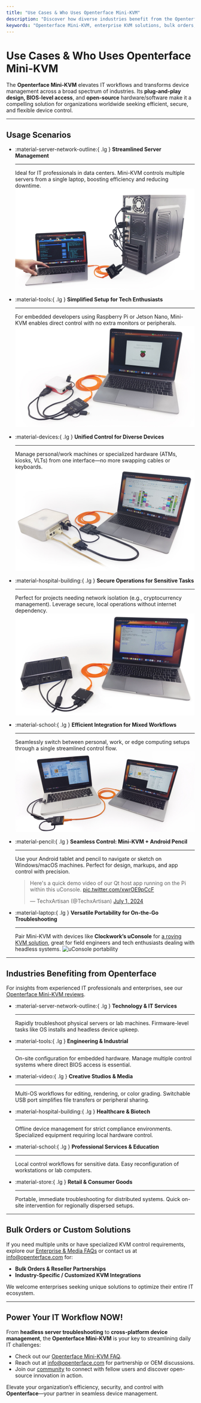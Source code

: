 ```yaml
---
title: "Use Cases & Who Uses Openterface Mini-KVM"
description: "Discover how diverse industries benefit from the Openterface Mini-KVM to streamline IT workflows, enable BIOS-level access, and boost operational efficiency. Also explore a variety of usage scenarios such as server management, Raspberry Pi setup, secure operations, Android pencil control, and field troubleshooting with uConsole."
keywords: "Openterface Mini-KVM, enterprise KVM solutions, bulk orders, open-source hardware, BIOS-level access, headless device management, secure IT operations, cross-platform control, engineering, creative studios, manufacturing, healthcare IT, server management, Raspberry Pi setup, Android pencil control, uConsole integration, tech troubleshooting, cryptocurrency security, workflow integration"
---
```


# Use Cases & Who Uses Openterface Mini-KVM

The **Openterface Mini-KVM** elevates IT workflows and transforms device management across a broad spectrum of industries. Its **plug-and-play design, BIOS-level access**, and **open-source** hardware/software make it a compelling solution for organizations worldwide seeking efficient, secure, and flexible device control.

---

## Usage Scenarios

<div class="grid cards" markdown>

-   :material-server-network-outline:{ .lg } __Streamlined Server Management__

    ---

    Ideal for IT professionals in data centers. Mini-KVM controls multiple servers from a single laptop, boosting efficiency and reducing downtime.
    <img src="/images/product/use-case-demo-pc-bios-1.jpg" alt="Server management BIOS demo" style="max-width: 100%;"/>

-   :material-tools:{ .lg } __Simplified Setup for Tech Enthusiasts__

    ---

    For embedded developers using Raspberry Pi or Jetson Nano, Mini-KVM enables direct control with no extra monitors or peripherals.
    <img src="/images/product/use-case-demo-respberry-pi.jpg" alt="Raspberry Pi setup demo" style="max-width: 100%;"/>

-   :material-devices:{ .lg } __Unified Control for Diverse Devices__

    ---

    Manage personal/work machines or specialized hardware (ATMs, kiosks, VLTs) from one interface—no more swapping cables or keyboards.
    <img src="/images/product/use-case-demo-macmini2009-3.jpg" alt="Unified control of multiple devices" style="max-width: 100%;"/>

-   :material-hospital-building:{ .lg } __Secure Operations for Sensitive Tasks__

    ---

    Perfect for projects needing network isolation (e.g., cryptocurrency management). Leverage secure, local operations without internet dependency.
    <img src="/images/product/use-case-demo-industrial-pc.webp" alt="Secure operations with industrial PC" style="max-width: 100%;"/>

-   :material-school:{ .lg } __Efficient Integration for Mixed Workflows__

    ---

    Seamlessly switch between personal, work, or edge computing setups through a single streamlined control flow.
    <img src="/images/product/use-case-demo-macbookpro2010.jpg" alt="Mixed workflow integration" style="max-width: 100%;"/>

-   :material-pencil:{ .lg } __Seamless Control: Mini-KVM + Android Pencil__

    ---

    Use your Android tablet and pencil to navigate or sketch on Windows/macOS machines. Perfect for design, markups, and app control with precision.
    <blockquote class="twitter-tweet" data-media-max-width="560"><p lang="en" dir="ltr">Here&#39;s a quick demo video of our Qt host app running on the Pi within this uConsole. <a href="https://t.co/xwrOE9pCcF">pic.twitter.com/xwrOE9pCcF</a></p>&mdash; TechxArtisan (@TechxArtisan) <a href="https://twitter.com/TechxArtisan/status/1872660955768946823?ref_src=twsrc%5Etfw">July 1, 2024</a></blockquote>
    <script async src="https://platform.twitter.com/widgets.js" charset="utf-8"></script>

-   :material-laptop:{ .lg } __Versatile Portability for On-the-Go Troubleshooting__

    ---

    Pair Mini-KVM with devices like **Clockwork’s uConsole** for [a roving KVM solution](https://x.com/TechxArtisan/status/1807824199152722019), great for field engineers and tech enthusiasts dealing with headless systems.
    <img src="https://pbs.twimg.com/media/GRaeGqHa0AA_GMv?format=jpg&name=4096x4096" alt="uConsole portability" width="560" height="560" style="max-width: 100%;"/>

</div>

---

## Industries Benefiting from Openterface

For insights from experienced IT professionals and enterprises, see our [Openterface Mini-KVM reviews](/product/minikvm/reviews/).

<div class="grid cards" markdown>

-   :material-server-network-outline:{ .lg } __Technology & IT Services__

    ---

    Rapidly troubleshoot physical servers or lab machines.
    Firmware-level tasks like OS installs and headless device upkeep.

-   :material-tools:{ .lg } __Engineering & Industrial__

    ---

    On-site configuration for embedded hardware.
    Manage multiple control systems where direct BIOS access is essential.

-   :material-video:{ .lg } __Creative Studios & Media__

    ---

    Multi-OS workflows for editing, rendering, or color grading.
    Switchable USB port simplifies file transfers or peripheral sharing.

-   :material-hospital-building:{ .lg } __Healthcare & Biotech__

    ---

    Offline device management for strict compliance environments.
    Specialized equipment requiring local hardware control.

-   :material-school:{ .lg } __Professional Services & Education__

    ---

    Local control workflows for sensitive data.
    Easy reconfiguration of workstations or lab computers.

-   :material-store:{ .lg } __Retail & Consumer Goods__

    ---

    Portable, immediate troubleshooting for distributed systems.
    Quick on-site intervention for regionally dispersed setups.

</div>

---

## Bulk Orders or Custom Solutions

If you need multiple units or have specialized KVM control requirements, explore our [Enterprise & Media FAQs](/faq/business) or contact us at [info@openterface.com](mailto:info@openterface.com) for:

- **Bulk Orders & Reseller Partnerships**  
- **Industry-Specific / Customized KVM Integrations**  

We welcome enterprises seeking unique solutions to optimize their entire IT ecosystem.

---

## Power Your IT Workflow NOW!

From **headless server troubleshooting** to **cross-platform device management**, the **Openterface Mini-KVM** is your key to streamlining daily IT challenges:

- Check out our [Openterface Mini-KVM FAQ](/faq/minikvm/op-minikvm).  
- Reach out at [info@openterface.com](mailto:info@openterface.com) for partnership or OEM discussions.  
- Join our [community](/community/) to connect with fellow users and discover open-source innovation in action.

Elevate your organization’s efficiency, security, and control with **Openterface**—your partner in seamless device management.